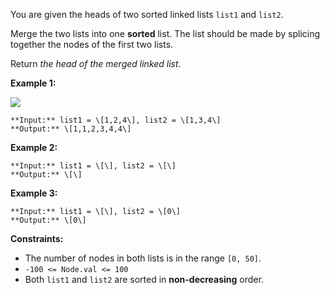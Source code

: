 You are given the heads of two sorted linked lists `list1` and `list2`.

Merge the two lists into one **sorted** list. The list should be made by splicing together the nodes of the first two lists.

Return _the head of the merged linked list_.

**Example 1:**

![](https://assets.leetcode.com/uploads/2020/10/03/merge_ex1.jpg)
```
**Input:** list1 = \[1,2,4\], list2 = \[1,3,4\]
**Output:** \[1,1,2,3,4,4\]
```

**Example 2:**

```
**Input:** list1 = \[\], list2 = \[\]
**Output:** \[\]
```

**Example 3:**

```
**Input:** list1 = \[\], list2 = \[0\]
**Output:** \[0\]
```

**Constraints:**

*   The number of nodes in both lists is in the range `[0, 50]`.
*   `-100 <= Node.val <= 100`
*   Both `list1` and `list2` are sorted in **non-decreasing** order.